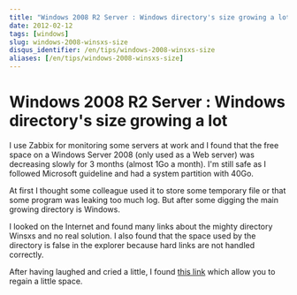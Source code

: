 ```yaml
---
title: "Windows 2008 R2 Server : Windows directory's size growing a lot"
date: 2012-02-12
tags: [windows]
slug: windows-2008-winsxs-size
disqus_identifier: /en/tips/windows-2008-winsxs-size
aliases: [/en/tips/windows-2008-winsxs-size]
---
```

# Windows 2008 R2 Server : Windows directory's size growing a lot

I use Zabbix for monitoring some servers at work and I found that the free space on a Windows Server 2008 (only used as a Web server) was decreasing slowly for 3 months (almost 1Go a month). I'm still safe as I followed Microsoft guideline and had a system partition with 40Go.

At first I thought some colleague used it to store some temporary file or that some program was leaking too much log. But after some digging the main growing directory is Windows.

I looked on the Internet and found many links about the mighty directory Winsxs and no real solution. I also found that the space used by the directory is false in the explorer because hard links are not handled correctly.

After having laughed and cried a little, I found [this link](http://www.happysysadm.com/2011/06/clean-up-winsxs-on-windows-2008-r2.html) which allow you to regain a little space.


